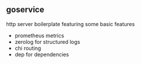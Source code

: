 goservice
---

http server boilerplate featuring some basic features

* prometheus metrics
* zerolog for structured logs
* chi routing
* dep for dependencies
